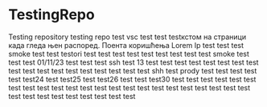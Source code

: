 # TestingRepo
Testing repository
testing repo
test
vsc test
test
testкстом на страници када гледа њен распоред. Поента коришћења Lorem Ip
test test
test
smoke test
test
testori
test
test
test
test
test
test
test
test
test smoke test
test
test 01/11/23
test
test 
test ssh
test 13
test
test
test
test
test
test
test
test
test
test
test
test
test
test
test
test
test
test shh
test prody
test
test
test
test
test
test24
test
test25
test
test26
test
test
test30
test
test
test
test
test
test
test
test
test
test
test
test
test
test
test
test
test
test
test
test
test
test
test
test
test
test
test
test
test
test
test
test